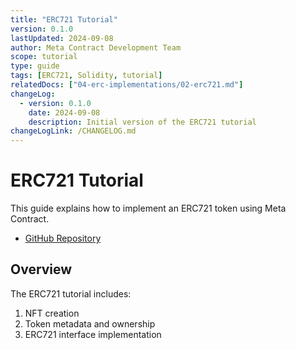 ```yaml
---
title: "ERC721 Tutorial"
version: 0.1.0
lastUpdated: 2024-09-08
author: Meta Contract Development Team
scope: tutorial
type: guide
tags: [ERC721, Solidity, tutorial]
relatedDocs: ["04-erc-implementations/02-erc721.md"]
changeLog:
  - version: 0.1.0
    date: 2024-09-08
    description: Initial version of the ERC721 tutorial
changeLogLink: /CHANGELOG.md
---
```


# ERC721 Tutorial

This guide explains how to implement an ERC721 token using Meta Contract.

- [GitHub Repository](https://github.com/ecdysisxyz/ERC721)

## Overview

The ERC721 tutorial includes:

1. NFT creation
2. Token metadata and ownership
3. ERC721 interface implementation
